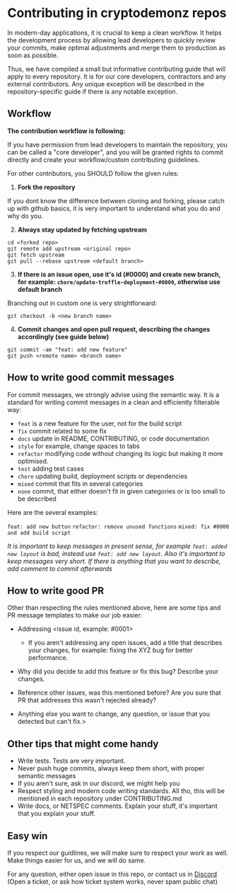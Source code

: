 # Contributing in cryptodemonz repos

In modern-day applications, it is crucial to keep a clean workflow. It helps the development process by allowing lead developers to quickly review your commits, make optimal adjustments and merge them to production as soon as possible.

Thus, we have compiled a small but informative contributing guide that will apply to every repository. It is for our core developers, contractors and any external contributors. Any unique exception will be described in the repository-specific guide if there is any notable exception.

## Workflow

**The contribution workflow is following:**

If you have permission from lead developers to maintain the repository, you can be called a "core developer", and you will be granted rights to commit directly and create your workflow/custom contributing guidelines.

For other contributors, you SHOULD follow the given rules:

  1) **Fork the repository**
  
  If you dont know the difference between cloning and forking, please catch up with github basics, it is very important to understand what you do and why do you. 
  
  2) **Always stay updated by fetching upstream**
  
  ```
  cd <forked repo>
  git remote add upstream <original repo>
  git fetch upstream
  git pull --rebase upstream <default branch>
  ```
  
  3) **If there is an issue open, use it's id (#0000) and create new branch, for example: `chore/update-truffle-deployment-#0000`, otherwise use default branch**
  
  Branching out in custom one is very strightforward:
  ```
  git checkout -b <new branch name>
  ```
  
  4) **Commit changes and open pull request, describing the changes accordingly (see guide below)**
  
  ```
  git commit -am "feat: add new feature"
  git push <remote name> <branch name>
  ```

## How to write good commit messages

For commit messages, we strongly advise using the semantic way. It is a standard for writing commit messages in a clean and efficiently filterable way:

  - `feat` is a new feature for the user, not for the build script
  - `fix` commit related to some fix
  - `docs` update in README, CONTRIBUTING, or code documentation
  - `style` for example, change spaces to tabs
  - `refactor` modifying code without changing its logic but making it more optimised.
  - `test` adding test cases
  - `chore` updating build, deployment scripts or dependencies
  - `mixed` commit that fits in several categories
  - `none` commit, that either doesn't fit in given categories or is too small to be described
  
 Here are the several examples:
 
 `feat: add new button`
 `refactor: remove unused functions`
 `mixed: fix #0000 and add build script`
 
 *It is important to keep messages in present sense, for example `feat: added new layout` is bad, instead use `feat: add new layout`. Also it's important to keep messages very short. If there is anything that you want to describe, add comment to commit afterwards*
 
## How to write good PR

Other than respecting the rules mentioned above, here are some tips and PR message templates to make our job easier:

 - Addressing <issue id, example: #0001> 
    - If you aren't addressing any open issues, add a title that describes your changes, for example: fixing the XYZ bug for better performance.

 - Why did you decide to add this feature or fix this bug? Describe your changes.

 - Reference other issues, was this mentioned before? Are you sure that PR that addresses this wasn't rejected already? 

 - Anything else you want to change, any question, or issue that you detected but can't fix.>

## Other tips that might come handy
 - Write tests. Tests are very important.
 - Never push huge commits, always keep them short, with proper semantic messages
 - If you aren't sure, ask in our discord, we might help you
 - Respect styling and modern code writing standards. All tho, this will be mentioned in each repository under CONTRIBUTING.md
 - Write docs, or NETSPEC comments. Explain your stuff, it's important that you explain your stuff.

## Easy win

If you respect our guidlines, we will make sure to respect your work as well. Make things easier for us, and we will do same. 

For any question, either open issue in this repo, or contact us in [Discord](https://discord.gg/xhsr8gwtgY) (Open a ticket, or ask how ticket system works, never spam public chat)
